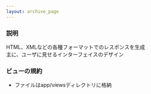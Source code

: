 ```yaml
---
layout: archive_page
---
```

### 説明
HTML、XMLなどの各種フォーマットでのレスポンスを生成  
主に、ユーザに見せるインターフェイスのデザイン

### ビューの規約
* ファイルはapp/viewsディレクトリに格納